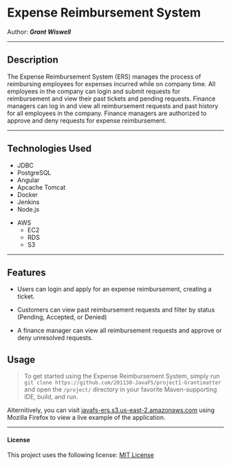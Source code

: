 # Expense Reimbursement System

Author: ***Grant Wiswell***

----

## Description

   The Expense Reimbursement System (ERS) manages the process of reimbursing employees for expenses incurred while on company time. All employees in the company can login and submit requests for reimbursement and view their past tickets and pending requests. Finance managers can log in and view all reimbursement requests and past history for all employees in the company. Finance managers are authorized to approve and deny requests for expense reimbursement.

----

## Technologies Used

* JDBC
* PostgreSQL
* Angular
* Apcache Tomcat
* Docker
* Jenkins
* Node.js

- AWS
    * EC2
    * RDS
    * S3

____

## Features

- Users can login and apply for an expense reimbursement, creating a ticket.

- Customers can view past reimbursement requests and filter by status (Pending, Accepted, or Denied)

- A finance manager can view all reimbursement requests and approve or deny unresolved requests.

## Usage

> To get started using the Expense Reimbursement System, simply run `git clone https://github.com/201130-JavaFS/project1-Grantimatter` and open the `/project/` directory in your favorite Maven-supporting IDE, build, and run.

Alternitively, you can visit [javafs-ers.s3.us-east-2.amazonaws.com](javafs-ers.s3.us-east-2.amazonaws.com) using Mozilla Firefox to view a live example of the application.

----

#### License

This project uses the following license: [MIT License](https://www.mit.edu/~amini/LICENSE.md)
